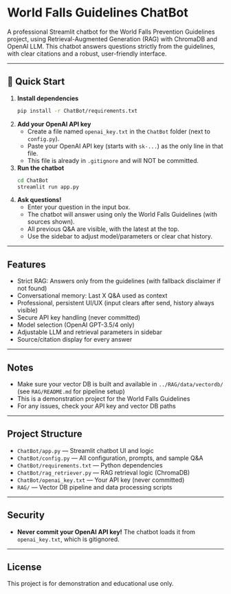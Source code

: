 # World Falls Guidelines ChatBot

A professional Streamlit chatbot for the World Falls Prevention Guidelines project, using Retrieval-Augmented Generation (RAG) with ChromaDB and OpenAI LLM. This chatbot answers questions strictly from the guidelines, with clear citations and a robust, user-friendly interface.

---

## 🚀 Quick Start

1. **Install dependencies**
   ```sh
   pip install -r ChatBot/requirements.txt
   ```
2. **Add your OpenAI API key**
   - Create a file named `openai_key.txt` in the `ChatBot` folder (next to `config.py`).
   - Paste your OpenAI API key (starts with `sk-...`) as the only line in that file.
   - This file is already in `.gitignore` and will NOT be committed.
3. **Run the chatbot**
   ```sh
   cd ChatBot
   streamlit run app.py
   ```
4. **Ask questions!**
   - Enter your question in the input box.
   - The chatbot will answer using only the World Falls Guidelines (with sources shown).
   - All previous Q&A are visible, with the latest at the top.
   - Use the sidebar to adjust model/parameters or clear chat history.

---

## Features

- Strict RAG: Answers only from the guidelines (with fallback disclaimer if not found)
- Conversational memory: Last X Q&A used as context
- Professional, persistent UI/UX (input clears after send, history always visible)
- Secure API key handling (never committed)
- Model selection (OpenAI GPT-3.5/4 only)
- Adjustable LLM and retrieval parameters in sidebar
- Source/citation display for every answer

---

## Notes

- Make sure your vector DB is built and available in `../RAG/data/vectordb/` (see `RAG/README.md` for pipeline setup)
- This is a demonstration project for the World Falls Guidelines
- For any issues, check your API key and vector DB paths

---

## Project Structure

- `ChatBot/app.py` — Streamlit chatbot UI and logic
- `ChatBot/config.py` — All configuration, prompts, and sample Q&A
- `ChatBot/requirements.txt` — Python dependencies
- `ChatBot/rag_retriever.py` — RAG retrieval logic (ChromaDB)
- `ChatBot/openai_key.txt` — Your API key (never committed)
- `RAG/` — Vector DB pipeline and data processing scripts

---

## Security

- **Never commit your OpenAI API key!** The chatbot loads it from `openai_key.txt`, which is gitignored.

---

## License

This project is for demonstration and educational use only.
